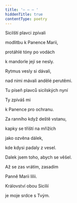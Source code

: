 ```yaml
---
title: '– – – '
hiddenTitle: true
contentType: poetry
---
```


<section>

Sicilští plavci zpívali

modlitbu k Panence Marii,

protáhlé tóny po vodách

k mandorle její se nesly.

Rytmus vesly si dávali,

nad nimi mávali andělé perutěmi.

Tu píseň plavců sicilských nyní

Ty zpíváš mi

k Panence pro ochranu.

Za ranního když deště vstanu,

kapky se tříští na mřížích

jako ozvěna dálek,

kde kdysi padaly z vesel.

Dalek jsem toho, abych se věšel.

Až se zas vrátím, zasadím

Panně Marii lilii.

Království obou Sicilií

je moje srdce s Tvým.

</section>
